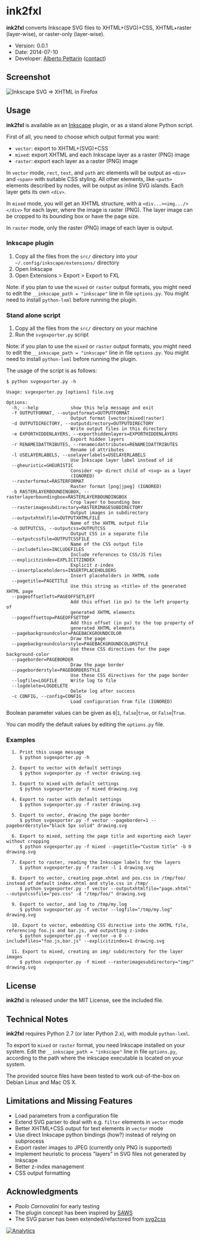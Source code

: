 # ink2fxl 

**ink2fxl** converts Inkscape SVG files to XHTML+(SVG)+CSS, XHTML+raster (layer-wise), or raster-only (layer-wise).

* Version: 0.0.1
* Date: 2014-07-10
* Developer: [Alberto Pettarin](http://www.albertopettarin.it/) ([contact](http://www.albertopettarin.it/contact.html))


## Screenshot

![Inkscape SVG => XHTML in Firefox](https://github.com/pettarin/ink2fxl/raw/master/screenshots/inkice.png "Inkscape SVG => XHTML in Firefox")


## Usage

**ink2fxl** is available as an [Inkscape](http://www.inkscape.org/en/) plugin,
or as a stand alone Python script.

First of all, you need to choose which output format you want:

* `vector`: export to XHTML+(SVG)+CSS
* `mixed`: export XHTML and each Inkscape layer as a raster (PNG) image
* `raster`: export each layer as a raster (PNG) image

In `vector` mode, `rect`, `text`, and `path` arc elements
will be output as `<div>` and `<span>` with suitable CSS styling.
All other elements, like `<path>` elements described by nodes,
will be output as inline SVG islands.
Each layer gets its own `<div>`.

In `mixed` mode, you will get an XHTML structure, with a `<div...><img.../></div>`
for each layer, where the image is raster (PNG).
The layer image can be cropped to its bounding box or have the page size.

In `raster` mode, only the raster (PNG) image of each layer is output.


### Inkscape plugin

1. Copy all the files from the `src/` directory into your `~/.config/inkscape/extensions/` directory
2. Open Inkscape
3. Open Extensions > Export > Export to FXL

Note: if you plan to use the `mixed` or `raster` output formats,
you might need to edit the `__inkscape_path = "inkscape"` line in file `options.py`.
You might need to install `python-lxml` before running the plugin.


### Stand alone script

1. Copy all the files from the `src/` directory on your machine
2. Run the `svgexporter.py` script

Note: if you plan to use the `mixed` or `raster` output formats,
you might need to edit the `__inkscape_path = "inkscape"` line in file `options.py`.
You might need to install `python-lxml` before running the plugin.

The usage of the script is as follows:

```
$ python svgexporter.py -h

Usage: svgexporter.py [options] file.svg

Options:
  -h, --help            show this help message and exit
  -f OUTPUTFORMAT, --outputformat=OUTPUTFORMAT
                        Output format [vector|mixed|raster]
  -d OUTPUTDIRECTORY, --outputdirectory=OUTPUTDIRECTORY
                        Write output files in this directory
  -e EXPORTHIDDENLAYERS, --exporthiddenlayers=EXPORTHIDDENLAYERS
                        Export hidden layers
  -r RENAMEIDATTRIBUTES, --renameidattributes=RENAMEIDATTRIBUTES
                        Rename id attributes
  -l USELAYERLABELS, --uselayerlabels=USELAYERLABELS
                        Use Inkscape layer label instead of id
  --gheuristic=GHEURISTIC
                        Consider <g> direct child of <svg> as a layer
                        (IGNORED)
  --rasterformat=RASTERFORMAT
                        Raster format [png|jpeg] (IGNORED)
  -b RASTERLAYERBOUNDINGBOX, --rasterlayerboundingbox=RASTERLAYERBOUNDINGBOX
                        Crop layer to bounding box
  --rasterimagesubdirectory=RASTERIMAGESUBDIRECTORY
                        Output images in subdirectory
  --outputxhtmlfile=OUTPUTXHTMLFILE
                        Name of the XHTML output file
  -o OUTPUTCSS, --outputcss=OUTPUTCSS
                        Output CSS in a separate file
  --outputcssfile=OUTPUTCSSFILE
                        Name of the CSS output file
  --includefiles=INCLUDEFILES
                        Include references to CSS/JS files
  --explicitzindex=EXPLICITZINDEX
                        Explicit z-index
  --insertplaceholders=INSERTPLACEHOLDERS
                        Insert placeholders in XHTML code
  --pagetitle=PAGETITLE
                        Use this string as <title> of the generated XHTML page
  --pageoffsetleft=PAGEOFFSETLEFT
                        Add this offset (in px) to the left property of
                        generated XHTML elements
  --pageoffsettop=PAGEOFFSETTOP
                        Add this offset (in px) to the top property of
                        generated XHTML elements
  --pagebackgroundcolor=PAGEBACKGROUNDCOLOR
                        Draw the page
  --pagebackgroundcolorstyle=PAGEBACKGROUNDCOLORSTYLE
                        Use these CSS directives for the page background-color
  --pageborder=PAGEBORDER
                        Draw the page border
  --pageborderstyle=PAGEBORDERSTYLE
                        Use these CSS directives for the page border
  --logfile=LOGFILE     Write log to file
  --logdelete=LOGDELETE
                        Delete log after success
  -c CONFIG, --config=CONFIG
                        Load configuration from file (IGNORED)
```

Boolean parameter values can be given as `0`|`1`, `false`|`true`, or `False`|`True`.

You can modify the default values by editing the `options.py` file.


### Examples

```
  1. Print this usage message
     $ python svgexporter.py -h

  2. Export to vector with default settings
     $ python svgexporter.py -f vector drawing.svg

  3. Export to mixed with default settings
     $ python svgexporter.py -f mixed drawing.svg

  4. Export to raster with default settings
     $ python svgexporter.py -f raster drawing.svg

  5. Export to vector, drawing the page border
     $ python svgexporter.py -f vector --pageborder=1 --pageborderstyle="black 5px solid" drawing.svg

  6. Export to mixed, setting the page title and exporting each layer without cropping
     $ python svgexporter.py -f mixed --pagetitle="Custom title" -b 0 drawing.svg

  7. Export to raster, reading the Inkscape labels for the layers
     $ python svgexporter.py -f raster -l 1 drawing.svg

  8. Export to vector, creating page.xhtml and pos.css in /tmp/foo/ instead of default index.xhtml and style.css in /tmp/
     $ python svgexporter.py -f vector --outputxhtmlfile="page.xhtml" --outputcssfile="pos.css" -d "/tmp/foo/" drawing.svg

  9. Export to vector, and log to /tmp/my.log
     $ python svgexporter.py -f vector --logfile="/tmp/my.log" drawing.svg

  10. Export to vector, embedding CSS directive into the XHTML file, referencing foo.js and bar.js, and outputting z-index
     $ python svgexporter.py -f vector -o 0 --includefiles="foo.js,bar.js" --explicitzindex=1 drawing.svg

  11. Export to mixed, creating an img/ subdirectory for the layer images
     $ python svgexporter.py -f mixed --rasterimagesubdirectory="img/" drawing.svg
```


## License

**ink2fxl** is released under the MIT License, see the included file.


## Technical Notes

**ink2fxl** requires Python 2.7 (or later Python 2.x), with  module `python-lxml`.

To export to `mixed` or `raster` format, you need Inkscape installed on your system.
Edit the `__inkscape_path = "inkscape"` line in file `options.py`,
according to the path where the inkscape executable is located on your system.

The provided source files have been tested to work out-of-the-box
on Debian Linux and Mac OS X.


## Limitations and Missing Features 

* Load parameters from a configuration file
* Extend SVG parser to deal with e.g. `filter` elements in `vector` mode
* Better XHTML+CSS output for text elements in `vector` mode
* Use direct Inkscape python bindings (how?) instead of relying on subprocess
* Export raster images to JPEG (currently only PNG is supported) 
* Implement <g> heuristic to process "layers" in SVG files not generated by Inkscape
* Better z-index management
* CSS output formatting


## Acknowledgments

* _Paolo Carnovalini_ for early testing
* The plugin concept has been inspired by [SAWS](https://code.google.com/p/saws/)
* The SVG parser has been extended/refactored from [svg2css](https://github.com/shogo82148/svg2css)

[![Analytics](https://ga-beacon.appspot.com/UA-52776738-1/ink2fxl)](http://www.albertopettarin.it)
